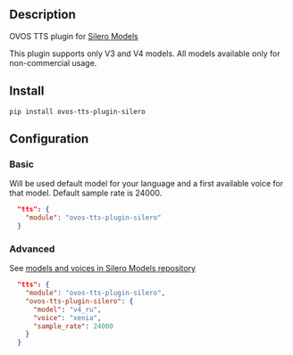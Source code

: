 ## Description

OVOS TTS plugin for [Silero Models](https://github.com/snakers4/silero-models)

This plugin supports only V3 and V4 models. All models available only for non-commercial usage.

## Install

`pip install ovos-tts-plugin-silero`

## Configuration

### Basic

Will be used default model for your language and a first available voice for that model.
Default sample rate is 24000.

```json
  "tts": {
    "module": "ovos-tts-plugin-silero"
  }
```

### Advanced
See [models and voices in Silero Models repository](https://github.com/snakers4/silero-models#models-and-speakers)

```json
  "tts": {
    "module": "ovos-tts-plugin-silero",
    "ovos-tts-plugin-silero": {
      "model": "v4_ru",
      "voice": "xenia",
      "sample_rate": 24000
    }
  }
```
